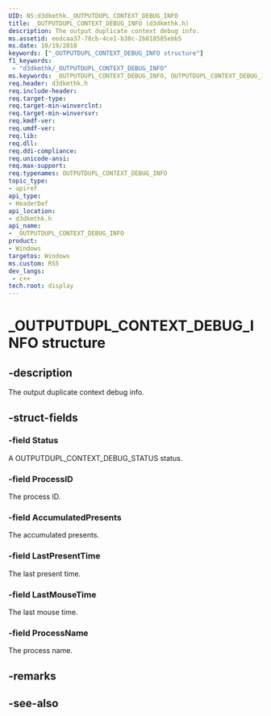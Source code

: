 ```yaml
---
UID: NS:d3dkmthk._OUTPUTDUPL_CONTEXT_DEBUG_INFO
title: _OUTPUTDUPL_CONTEXT_DEBUG_INFO (d3dkmthk.h)
description: The output duplicate context debug info.
ms.assetid: eedcaa37-78cb-4ce1-b30c-2b818585ebb5
ms.date: 10/19/2018
keywords: ["_OUTPUTDUPL_CONTEXT_DEBUG_INFO structure"]
f1_keywords:
 - "d3dkmthk/_OUTPUTDUPL_CONTEXT_DEBUG_INFO"
ms.keywords: _OUTPUTDUPL_CONTEXT_DEBUG_INFO, OUTPUTDUPL_CONTEXT_DEBUG_INFO, 
req.header: d3dkmthk.h
req.include-header:
req.target-type:
req.target-min-winverclnt:
req.target-min-winversvr:
req.kmdf-ver:
req.umdf-ver:
req.lib:
req.dll:
req.ddi-compliance:
req.unicode-ansi:
req.max-support:
req.typenames: OUTPUTDUPL_CONTEXT_DEBUG_INFO
topic_type: 
- apiref
api_type: 
- HeaderDef
api_location: 
- d3dkmthk.h
api_name: 
- _OUTPUTDUPL_CONTEXT_DEBUG_INFO
product:
- Windows
targetos: Windows
ms.custom: RS5
dev_langs:
 - c++
tech.root: display
---
```


# _OUTPUTDUPL_CONTEXT_DEBUG_INFO structure

## -description

The output duplicate context debug info.

## -struct-fields

### -field Status

A OUTPUTDUPL_CONTEXT_DEBUG_STATUS status.

### -field ProcessID

The process ID.

### -field AccumulatedPresents

The accumulated presents.

### -field LastPresentTime

The last present time.

### -field LastMouseTime

The last mouse time.

### -field ProcessName
 
The process name.

## -remarks

## -see-also
